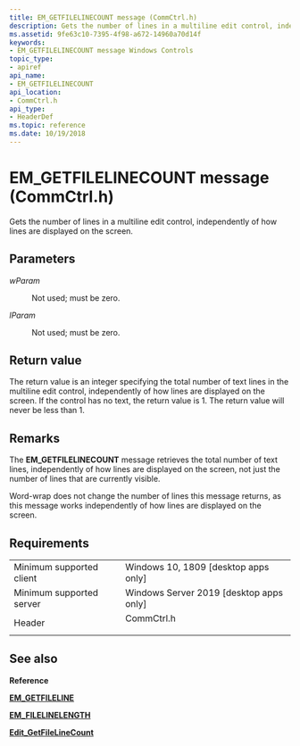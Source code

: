 ```yaml
---
title: EM_GETFILELINECOUNT message (CommCtrl.h)
description: Gets the number of lines in a multiline edit control, independently of how lines are displayed on the screen.
ms.assetid: 9fe63c10-7395-4f98-a672-14960a70d14f
keywords:
- EM_GETFILELINECOUNT message Windows Controls
topic_type:
- apiref
api_name:
- EM_GETFILELINECOUNT
api_location:
- CommCtrl.h
api_type:
- HeaderDef
ms.topic: reference
ms.date: 10/19/2018
---
```


# EM_GETFILELINECOUNT message (CommCtrl.h)

Gets the number of lines in a multiline edit control, independently of how lines are displayed on the screen.

## Parameters

<dl> <dt>

*wParam* 
</dt> <dd>

Not used; must be zero.

</dd> <dt>

*lParam* 
</dt> <dd>

Not used; must be zero.

</dd> </dl>

## Return value

The return value is an integer specifying the total number of text lines in the multiline edit control, independently of how lines are displayed on the screen. If the control has no text, the return value is 1. The return value will never be less than 1.

## Remarks

The **EM\_GETFILELINECOUNT** message retrieves the total number of text lines, independently of how lines are displayed on the screen, not just the number of lines that are currently visible.

Word-wrap does not change the number of lines this message returns, as this message works independently of how lines are displayed on the screen.

## Requirements



|                                     |                                                                                                          |
|-------------------------------------|----------------------------------------------------------------------------------------------------------|
| Minimum supported client<br/> | Windows 10, 1809 \[desktop apps only\]<br/>                                                           |
| Minimum supported server<br/> | Windows Server 2019 \[desktop apps only\]<br/>                                                     |
| Header<br/>                   | <dl> <dt>CommCtrl.h</dt> </dl> |



## See also

<dl> <dt>

**Reference**
</dt> <dt>

[**EM\_GETFILELINE**](em-getfileline.md)
</dt> <dt>

[**EM\_FILELINELENGTH**](em-filelinelength.md)
</dt> <dt>

[**Edit\_GetFileLineCount**](/windows/win32/api/commctrl/nf-commctrl-edit_getfilelinecount)
</dt> </dl>

 

 





